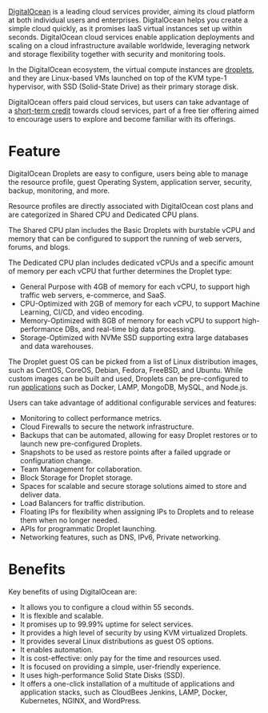 [DigitalOcean](https://www.digitalocean.com) is a leading cloud services provider, aiming its cloud platform at both individual users and enterprises. DigitalOcean helps you create a simple cloud quickly, as it promises IaaS virtual instances set up within seconds. DigitalOcean cloud services enable application deployments and scaling on a cloud infrastructure available worldwide, leveraging network and storage flexibility together with security and monitoring tools.

In the DigitalOcean ecosystem, the virtual compute instances are [droplets](https://www.digitalocean.com/products/droplets/), and they are Linux-based VMs launched on top of the KVM type-1 hypervisor, with SSD (Solid-State Drive) as their primary storage disk.

DigitalOcean offers paid cloud services, but users can take advantage of a [short-term credit](https://try.digitalocean.com/freetrialoffer/) towards cloud services, part of a free tier offering aimed to encourage users to explore and become familiar with its offerings.

# Feature
DigitalOcean Droplets are easy to configure, users being able to manage the resource profile, guest Operating System, application server, security, backup, monitoring, and more.  

Resource profiles are directly associated with DigitalOcean cost plans and are categorized in Shared CPU and Dedicated CPU plans.

The Shared CPU plan includes the Basic Droplets with burstable vCPU and memory that can be configured to support the running of web servers, forums, and blogs.

The Dedicated CPU plan includes dedicated vCPUs and a specific amount of memory per each vCPU that further determines the Droplet type:

- General Purpose with 4GB of memory for each vCPU, to support high traffic web servers, e-commerce, and SaaS.
- CPU-Optimized with 2GB of memory for each vCPU, to support Machine Learning, CI/CD, and video encoding.
- Memory-Optimized with 8GB of memory for each vCPU to support high-performance DBs, and real-time big data processing.
- Storage-Optimized with NVMe SSD supporting extra large databases and data warehouses.

The Droplet guest OS can be picked from a list of Linux distribution images, such as CentOS, CoreOS, Debian, Fedora, FreeBSD, and Ubuntu. While custom images can be built and used, Droplets can be pre-configured to run [applications](https://marketplace.digitalocean.com/) such as Docker, LAMP, MongoDB, MySQL, and Node.js.

Users can take advantage of additional configurable services and features:

- Monitoring to collect performance metrics.
- Cloud Firewalls to secure the network infrastructure.
- Backups that can be automated, allowing for easy Droplet restores or to launch new pre-configured Droplets.
- Snapshots to be used as restore points after a failed upgrade or configuration change.
- Team Management for collaboration. 
- Block Storage for Droplet storage.
- Spaces for scalable and secure storage solutions aimed to store and deliver data.
- Load Balancers for traffic distribution.
- Floating IPs for flexibility when assigning IPs to Droplets and to release them when no longer needed.
- APIs for programmatic Droplet launching.
- Networking features, such as DNS, IPv6, Private networking.

# Benefits
Key benefits of using DigitalOcean are:

- It allows you to configure a cloud within 55 seconds.
- It is flexible and scalable.
- It promises up to 99.99% uptime for select services.
- It provides a high level of security by using KVM virtualized Droplets.
- It provides several Linux distributions as guest OS options.
- It enables automation.
- It is cost-effective: only pay for the time and resources used.
- It is focused on providing a simple, user-friendly experience.
- It uses high-performance Solid State Disks (SSD).
- It offers a one-click installation of a multitude of applications and application stacks, such as CloudBees Jenkins, LAMP, Docker, Kubernetes, NGINX, and WordPress.